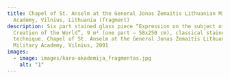 ```yaml
---
title: Chapel of St. Anselm at the General Jonas Žemaitis Lithuanian Military
  Academy, Vilnius, Lithuania (fragment)
description: Six part stained glass piece “Expression on the subject of the
  Creation of the World”, 9 m² (one part – 58x250 cm), classical stained glass
  technique, Chapel of St. Anselm at the General Jonas Žemaitis Lithuanian
  Military Academy, Vilnius, 2001
images:
  - image: images/karo-akademija_fragmentas.jpg
    alt: "1"
---
```

